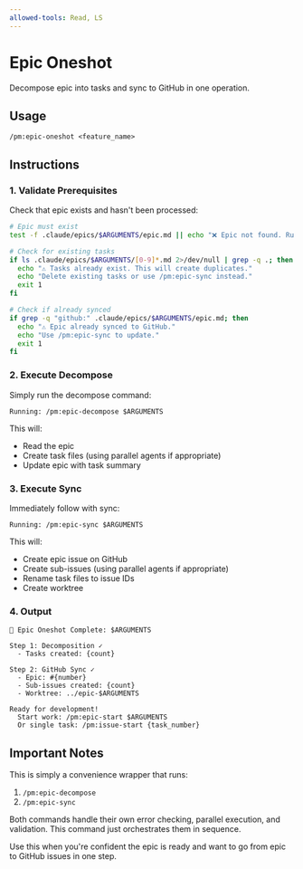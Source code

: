 ```yaml
---
allowed-tools: Read, LS
---
```


# Epic Oneshot

Decompose epic into tasks and sync to GitHub in one operation.

## Usage

```
/pm:epic-oneshot <feature_name>
```

## Instructions

### 1. Validate Prerequisites

Check that epic exists and hasn't been processed:

```bash
# Epic must exist
test -f .claude/epics/$ARGUMENTS/epic.md || echo "❌ Epic not found. Run: /pm:prd-parse $ARGUMENTS"

# Check for existing tasks
if ls .claude/epics/$ARGUMENTS/[0-9]*.md 2>/dev/null | grep -q .; then
  echo "⚠️ Tasks already exist. This will create duplicates."
  echo "Delete existing tasks or use /pm:epic-sync instead."
  exit 1
fi

# Check if already synced
if grep -q "github:" .claude/epics/$ARGUMENTS/epic.md; then
  echo "⚠️ Epic already synced to GitHub."
  echo "Use /pm:epic-sync to update."
  exit 1
fi
```

### 2. Execute Decompose

Simply run the decompose command:

```
Running: /pm:epic-decompose $ARGUMENTS
```

This will:

- Read the epic
- Create task files (using parallel agents if appropriate)
- Update epic with task summary

### 3. Execute Sync

Immediately follow with sync:

```
Running: /pm:epic-sync $ARGUMENTS
```

This will:

- Create epic issue on GitHub
- Create sub-issues (using parallel agents if appropriate)
- Rename task files to issue IDs
- Create worktree

### 4. Output

```
🚀 Epic Oneshot Complete: $ARGUMENTS

Step 1: Decomposition ✓
  - Tasks created: {count}

Step 2: GitHub Sync ✓
  - Epic: #{number}
  - Sub-issues created: {count}
  - Worktree: ../epic-$ARGUMENTS

Ready for development!
  Start work: /pm:epic-start $ARGUMENTS
  Or single task: /pm:issue-start {task_number}
```

## Important Notes

This is simply a convenience wrapper that runs:

1. `/pm:epic-decompose`
2. `/pm:epic-sync`

Both commands handle their own error checking, parallel execution, and
validation. This command just orchestrates them in sequence.

Use this when you're confident the epic is ready and want to go from epic to
GitHub issues in one step.

